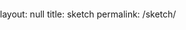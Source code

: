 layout: null
title: sketch
permalink: /sketch/
<html>
<head>
  <meta charset="UTF-8">
  <script language="javascript" type="text/javascript" src="assets/js/p5.js"></script>
  <!-- uncomment lines below to include extra p5 libraries -->
  <script language="javascript" src="assets/js/p5.dom.js"></script>
  <!--<script language="javascript" src="libraries/p5.sound.js"></script>-->
  <script language="javascript" type="text/javascript" src="assets/js/sketch.js"></script>
  <!-- this line removes any default padding and style. you might only need one of these values set. -->
  <style> body {padding: 0; margin: 0;} </style>
</head>

<body>
</body>
</html>
